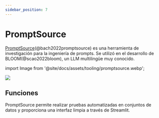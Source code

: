 ```yaml
---
sidebar_position: 7
---
```


# PromptSource 

[PromptSource](https://github.com/bigscience-workshop/promptsource)(@bach2022promptsource) es una herramienta de investigación para la ingeniería de prompts. Se utilizó en el desarrollo de BLOOM(@scao2022bloom), un LLM multilingüe muy conocido.


import Image from '@site/docs/assets/tooling/promptsource.webp';

<div style={{textAlign: 'center'}}>
  <img src={Image} style={{width: "750px"}}/>
</div>

## Funciones

PromptSource permite realizar pruebas automatizadas en conjuntos de datos y proporciona una interfaz limpia a través de Streamlit.
